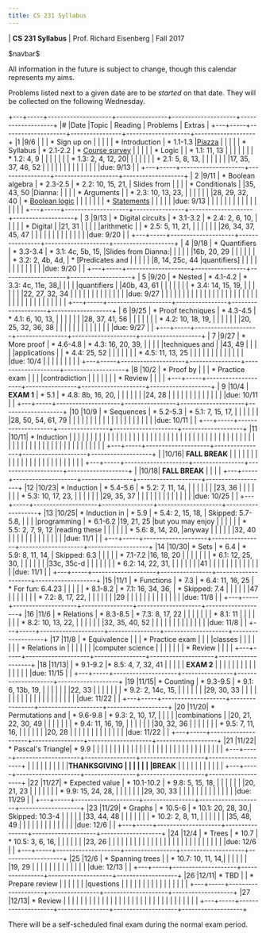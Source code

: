 ```yaml
---
title: CS 231 Syllabus
---
```


<div id="header">

| **CS 231 Syllabus**
| Prof. Richard Eisenberg
| Fall 2017

</div>

\$navbar\$

All information in the future is subject to change, though this calendar
represents my aims.

Problems listed next to a given date are to be *started* on that date. They will be
collected on the following Wednesday.

+---+-----+--------------------+----------------+--------------------+-------------------+
|\# |Date |Topic               | Reading        |  Problems          |  Extras           |
+---+-----+--------------------+----------------+--------------------+-------------------+
|1  |9/6  |                    |                | * Sign up on       |                   |
|   |     | * Introduction     | * 1.1-1.3      |[Piazza]            |                   |
|   |     | * Syllabus         | * 2.1-2.2      | * [Course survey]  |                   |
|   |     | * Logic            |                | * 1.1: 11, 13      |                   |
|   |     |                    |                | * 1.2: 4, 9        |                   |
|   |     |                    |                | * 1.3: 2, 4, 12, 20|                   |
|   |     |                    |                | * 2.1: 5, 8, 13,   |                   |
|   |     |                    |                |17, 35, 37, 46, 52  |                   |
|   |     |                    |                |                    |                   |
|   |     |                    |                |due: 9/13           |                   |
+---+-----+--------------------+----------------+--------------------+-------------------+
| 2 |9/11 | * Boolean algebra  | * 2.3-2.5      | * 2.2: 10, 15, 21, | Slides from       |
|   |     | * Conditionals     |                |35, 43, 50          |Dianna:            |
|   |     | * Arguments        |                | * 2.3: 10, 13, 23, |                   |
|   |     |                    |                |28, 29, 32, 40      | * [Boolean logic] |
|   |     |                    |                |                    | * [Statements]    |
|   |     |                    |                |due: 9/13           |                   |
|   |     |                    |                |                    |                   |
|   |     |                    |                |                    |                   |
+---+-----+--------------------+----------------+--------------------+-------------------+
| 3 |9/13 | * Digital circuits | * 3.1-3.2      | * 2.4: 2, 6, 10,   |                   |
|   |     | * Digital          |                |21, 31              |                   |
|   |     |arithmetic          |                | * 2.5: 5, 11, 21,  |                   |
|   |     |                    |                |26, 34, 37, 45, 47  |                   |
|   |     |                    |                |                    |                   |
|   |     |                    |                |due: 9/20           |                   |
+---+-----+--------------------+----------------+--------------------+-------------------+
| 4 |9/18 | * Quantifiers      | * 3.3-3.4      | * 3.1: 4c, 5b, 15, |Slides from Dianna:|
|   |     |                    |                |16b, 20, 29         |                   |
|   |     |                    |                | * 3.2: 2, 4b, 4d,  | * [Predicates and |
|   |     |                    |                |8, 14, 25c, 44      |quantifiers]       |
|   |     |                    |                |                    |                   |
|   |     |                    |                |due: 9/20           |                   |
+---+-----+--------------------+----------------+--------------------+-------------------+
| 5 |9/20 | * Nested           | * 4.1-4.2      | * 3.3: 4c, 11e, 38,|                   |
|   |     |quantifiers         |                |40b, 43, 61         |                   |
|   |     |                    |                | * 3.4: 14, 15, 19, |                   |
|   |     |                    |                |22, 27, 32, 34      |                   |
|   |     |                    |                |                    |                   |
|   |     |                    |                |due: 9/27           |                   |
|   |     |                    |                |                    |                   |
|   |     |                    |                |                    |                   |
|   |     |                    |                |                    |                   |
|   |     |                    |                |                    |                   |
|   |     |                    |                |                    |                   |
+---+-----+--------------------+----------------+--------------------+-------------------+
| 6 |9/25 | * Proof techniques | * 4.3-4.5      | * 4.1: 6, 10, 13,  |                   |
|   |     |                    |                |28, 37, 41, 56      |                   |
|   |     |                    |                | * 4.2: 10, 18, 19, |                   |
|   |     |                    |                |20, 25, 32, 36, 38  |                   |
|   |     |                    |                |                    |                   |
|   |     |                    |                |due: 9/27           |                   |
+---+-----+--------------------+----------------+--------------------+-------------------+
| 7 |9/27 | * More proof       | * 4.6-4.8      | * 4.3: 16, 20, 39, |                   |
|   |     |techniques and      |                |43, 49              |                   |
|   |     |applications        |                | * 4.4: 25, 52      |                   |
|   |     |                    |                | * 4.5: 11, 13, 25  |                   |
|   |     |                    |                |                    |                   |
|   |     |                    |                |due: 10/4           |                   |
|   |     |                    |                |                    |                   |
+---+-----+--------------------+----------------+--------------------+-------------------+
|8  |10/2 | * Proof by         |                |                    | * Practice exam   |
|   |     |contradiction       |                |                    |                   |
|   |     | * Review           |                |                    |                   |
+---+-----+--------------------+----------------+--------------------+-------------------+
| 9 |10/4 | **EXAM 1**         | * 5.1          | * 4.8: 8b, 16, 20, |                   |
|   |     |                    |                |24, 28              |                   |
|   |     |                    |                |                    |                   |
|   |     |                    |                |due: 10/11          |                   |
+---+-----+--------------------+----------------+--------------------+-------------------+
|10 |10/9 | * Sequences        | * 5.2-5.3      | * 5.1: 7, 15, 17,  |                   |
|   |     |                    |                |28, 50, 54, 61, 79  |                   |
|   |     |                    |                |                    |                   |
|   |     |                    |                |                    |                   |
|   |     |                    |                |due: 10/11          |                   |
+---+-----+--------------------+----------------+--------------------+-------------------+
|11 |10/11| * Induction        |                |                    |                   |
|   |     |                    |                |                    |                   |
|   |     |                    |                |                    |                   |
|   |     |                    |                |                    |                   |
|   |     |                    |                |                    |                   |
|   |     |                    |                |                    |                   |
|   |     |                    |                |                    |                   |
|   |     |                    |                |                    |                   |
|   |     |                    |                |                    |                   |
|   |     |                    |                |                    |                   |
+---+-----+--------------------+----------------+--------------------+-------------------+
|   |10/16| **FALL BREAK**     |                |                    |                   |
|   |     |                    |                |                    |                   |
|   |     |                    |                |                    |                   |
|   |     |                    |                |                    |                   |
+---+-----+--------------------+----------------+--------------------+-------------------+
|   |10/18|  **FALL BREAK**    |                |                    |                   |
+---+-----+--------------------+----------------+--------------------+-------------------+
|12 |10/23| * Induction        | * 5.4-5.6      | * 5.2: 7, 11, 14,  |                   |
|   |     |                    |                |23, 36              |                   |
|   |     |                    |                | * 5.3: 10, 17, 23, |                   |
|   |     |                    |                |29, 35, 37          |                   |
|   |     |                    |                |                    |                   |
|   |     |                    |                |due: 10/25          |                   |
+---+-----+--------------------+----------------+--------------------+-------------------+
|13 |10/25| * Induction in     | * 5.9          | * 5.4: 2, 15, 18,  | Skipped: 5.7-5.8, |
|   |     |programming         | * 6.1-6.2      |19, 21, 25          |but you may enjoy  |
|   |     |                    |                | * 5.5: 2, 7, 9, 12 |reading these      |
|   |     |                    |                | * 5.6: 8, 14, 20,  |anyway             |
|   |     |                    |                |32, 40              |                   |
|   |     |                    |                |                    |                   |
|   |     |                    |                |due: 11/1           |                   |
+---+-----+--------------------+----------------+--------------------+-------------------+
|14 |10/30| * Sets             | * 6.4          | * 5.9: 8, 11, 14,  | Skipped: 6.3      |
|   |     |                    | * 7.1-7.2      |16, 18, 20          |                   |
|   |     |                    |                | * 6.1: 12, 25, 30, |                   |
|   |     |                    |                |33c, 35c-d          |                   |
|   |     |                    |                | * 6.2: 14, 22, 31, |                   |
|   |     |                    |                |41                  |                   |
|   |     |                    |                |                    |                   |
|   |     |                    |                |due: 11/1           |                   |
+---+-----+--------------------+----------------+--------------------+-------------------+
|15 |11/1 | * Functions        | * 7.3          | * 6.4: 11, 16, 25  | * For fun: 6.4.23 |
|   |     |                    | * 8.1-8.2      | * 7.1: 16, 34, 36, | * Skipped: 7.4    |
|   |     |                    |                |47                  |                   |
|   |     |                    |                | * 7.2: 8, 17, 22,  |                   |
|   |     |                    |                |29                  |                   |
|   |     |                    |                |                    |                   |
|   |     |                    |                |due: 11/8           |                   |
+---+-----+--------------------+----------------+--------------------+-------------------+
|16 |11/6 | * Relations        | * 8.3-8.5      | * 7.3: 8, 17, 22   |                   |
|   |     |                    |                | * 8.1: 11          |                   |
|   |     |                    |                | * 8.2: 10, 13, 22, |                   |
|   |     |                    |                |32, 35, 40, 52      |                   |
|   |     |                    |                |                    |                   |
|   |     |                    |                |due: 11/8           |                   |
+---+-----+--------------------+----------------+--------------------+-------------------+
|17 |11/8 | * Equivalence      |                |                    | * Practice exam   |
|   |     |classes             |                |                    |                   |
|   |     | * Relations in     |                |                    |                   |
|   |     |computer science    |                |                    |                   |
|   |     | * Review           |                |                    |                   |
+---+-----+--------------------+----------------+--------------------+-------------------+
|18 |11/13|                    | * 9.1-9.2      |* 8.5: 4, 7, 32, 41 |                   |
|   |     | **EXAM 2**         |                |                    |                   |
|   |     |                    |                |                    |                   |
|   |     |                    |                |due: 11/15          |                   |
+---+-----+--------------------+----------------+--------------------+-------------------+
|19 |11/15| * Counting         | * 9.3-9.5      | * 9.1: 6, 13b, 19, |                   |
|   |     |                    |                |22, 33              |                   |
|   |     |                    |                | * 9.2: 2, 14c, 15, |                   |
|   |     |                    |                |29, 30, 33          |                   |
|   |     |                    |                |                    |                   |
|   |     |                    |                |                    |                   |
|   |     |                    |                |due: 11/22          |                   |
+---+-----+--------------------+----------------+--------------------+-------------------+
|20 |11/20| * Permutations and | * 9.6-9.8      | * 9.3: 2, 10, 17,  |                   |
|   |     |combinations        |                |20, 21, 22, 30, 49  |                   |
|   |     |                    |                | * 9.4: 11, 16, 19, |                   |
|   |     |                    |                |30, 32, 36          |                   |
|   |     |                    |                | * 9.5: 7, 11, 16,  |                   |
|   |     |                    |                |20, 28              |                   |
|   |     |                    |                |                    |                   |
|   |     |                    |                |due: 11/22          |                   |
+---+-----+--------------------+----------------+--------------------+-------------------+
|21 |11/22| * Pascal's Triangle| * 9.9          |                    |                   |
|   |     |                    |                |                    |                   |
|   |     |                    |                |                    |                   |
|   |     |                    |                |                    |                   |
|   |     |                    |                |                    |                   |
+---+-----+--------------------+----------------+--------------------+-------------------+
|   |     |                    |                |                    |                   |
|   |     |**THANKSGIVING      |                |                    |                   |
|   |     |BREAK**             |                |                    |                   |
|   |     |                    |                |                    |                   |
+---+-----+--------------------+----------------+--------------------+-------------------+
|22 |11/27| * Expected value   | * 10.1-10.2    | * 9.8: 5, 15, 18,  |                   |
|   |     |                    |                |20, 21, 23          |                   |
|   |     |                    |                | * 9.9: 15, 24, 28, |                   |
|   |     |                    |                |29, 30, 33          |                   |
|   |     |                    |                |                    |                   |
|   |     |                    |                |due: 11/29          |                   |
+---+-----+--------------------+----------------+--------------------+-------------------+
|23 |11/29| * Graphs           | * 10.5-6       | * 10.1: 20, 28, 30,| Skipped: 10.3-4   |
|   |     |                    |                |33, 44, 48          |                   |
|   |     |                    |                | * 10.2: 2, 8, 11,  |                   |
|   |     |                    |                |35, 48, 49          |                   |
|   |     |                    |                |                    |                   |
|   |     |                    |                |due: 12/6           |                   |
+---+-----+--------------------+----------------+--------------------+-------------------+
|24 |12/4 | * Trees            | * 10.7         | * 10.5: 3, 6, 16,  |                   |
|   |     |                    |                |23, 26              |                   |
|   |     |                    |                |                    |                   |
|   |     |                    |                |                    |                   |
|   |     |                    |                |                    |                   |
|   |     |                    |                |due: 12/6           |                   |
+---+-----+--------------------+----------------+--------------------+-------------------+
|25 |12/6 | * Spanning trees   |                | * 10.7: 10, 11, 14,|                   |
|   |     |                    |                |19, 29              |                   |
|   |     |                    |                |                    |                   |
|   |     |                    |                |due: 12/13          |                   |
+---+-----+--------------------+----------------+--------------------+-------------------+
|26 |12/11| * TBD              |                | * Prepare review   |                   |
|   |     |                    |                |questions           |                   |
|   |     |                    |                |                    |                   |
|   |     |                    |                |                    |                   |
+---+-----+--------------------+----------------+--------------------+-------------------+
|27 |12/13| * Review           |                |                    |                   |
|   |     |                    |                |                    |                   |
|   |     |                    |                |                    |                   |
|   |     |                    |                |                    |                   |
|   |     |                    |                |                    |                   |
+---+-----+--------------------+----------------+--------------------+-------------------+

There will be a self-scheduled final exam during the normal exam period.

[Course survey]: https://docs.google.com/forms/d/e/1FAIpQLSeZ9UKe01t1O6guQaBCXSu2bfuDebYqvcH0FESid8dtMmXtWw/viewform?usp=sf_link
[Piazza]: https://piazza.com/brynmawr/fall2017/cs231
[Boolean logic]: 02/boolean-logic.pdf
[Statements]: 02/arguments.pdf
[Predicates and quantifiers]: 04/predicates-quantifiers.pdf
